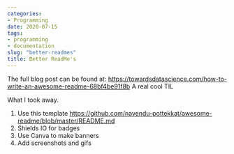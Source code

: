```yaml
---
categories:
- Programming
date: 2020-07-15
tags:
- programming
- documentation
slug: "better-readmes"
title: Better ReadMe's
---
```

The full blog post can be found at:
https://towardsdatascience.com/how-to-write-an-awesome-readme-68bf4be91f8b
A real cool TIL

What I took away.

1. Use this template https://github.com/navendu-pottekkat/awesome-readme/blob/master/README.md
2. Shields IO for badges
3. Use Canva to make banners
4. Add screenshots and gifs
